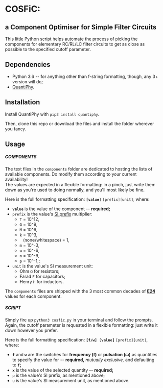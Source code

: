 # COSFiC:
## a Component Optimiser for Simple Filter Circuits

This little Python script helps automate the process of picking the components for elementary RC/RL/LC filter circuits to get as close as possible to the specified cutoff parameter.


## Dependencies

- Python 3.6 -- for anything other than f-string formatting, though, any 3+ version will do;
- [QuantiPhy](https://github.com/KenKundert/quantiphy).

## Installation

Install QuantiPhy with `pip3 install quantiphy`.

Then, clone this repo or download the files and install the folder wherever you fancy.


## Usage

##### COMPONENTS
The text files in the `components` folder are dedicated to hosting the lists of available components.
Do modify them according to your current availability!      
The values are expected in a flexible formatting: in a pinch, just write them down as you're used to doing normally, and you'll most likely be fine.

Here is the full formatting specification:
**`[value]`** `[prefix][unit]`, where:
- **`value`** is the value of the component -- **required;**
- `prefix` is the value's [SI prefix](https://en.wikipedia.org/wiki/Metric_prefix#List_of_SI_prefixes) multiplier:
  - `T` = 10^12,
  - `G` = 10^9,
  - `M` = 10^6,
  - `k` = 10^3,
  - ` ` (none/whitespace) = 1,
  - `m` = 10^-3,
  - `u` = 10^-6,
  - `n` = 10^-9,
  - `p` = 10^-1,;
- `unit` is the value's SI measurement unit:
  - Ohm `Ω` for resistors;
  - Farad `F` for capacitors;
  - Henry `H` for inductors. 

The `components` files are shipped with the 3 most common decades of **[E24](https://en.wikipedia.org/wiki/E_series_of_preferred_numbers)** values for each component.

##### SCRIPT
Simply fire up `python3 cosfic.py` in your terminal and follow the prompts.     
Again, the cutoff parameter is requested in a flexible formatting: just write it down however you prefer.

Here is the full formatting specification:
**`[f/w] [value]`** `[prefix][unit]`, where:
- **`f`** and **`w`** are the switches for **frequency (f)** or **pulsation (ω)** as quantities to specify the value for -- **required,** *mutually exclusive,* and defaulting to **`f`;**
- **`x`** is the value of the selected quantity -- **required;**
- `p` is the value's SI prefix, as mentioned above;
- `u` is the value's SI measurement unit, as mentioned above.